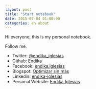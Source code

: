 ```yaml
---
layout: post
title: "Start notebook"
date: 2015-07-04 01:00:00
categories: en about
---
```

Hi everyone, this is my personal notebook.

Follow me:

* Twitter: [@endika_iglesias](https://twitter.com/endika_iglesias)
* Github: [Endika](https://github.com/Endika)
* Facebook: [endika.iglesias](https://facebook.com/endika.iglesias)
* Blogspot: [Optimizar sin más](http://optimizarsinmas.blogspot.com.es)
* Linkedin: [endika-iglesias](https://www.linkedin.com/pub/endika-iglesias/31/a7/42)
* Personal Website: [Endika Iglesias](http://endikaiglesias.com)

